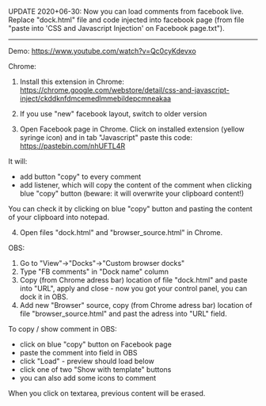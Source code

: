UPDATE 2020+06-30: Now you can load comments from facebook live. Replace "dock.html" file and code injected into facebook page (from file "paste into 'CSS and Javascript Injection' on Facebook page.txt").

---

Demo: https://www.youtube.com/watch?v=Qc0cyKdevxo

Chrome:
1. Install this extension in Chrome:
https://chrome.google.com/webstore/detail/css-and-javascript-inject/ckddknfdmcemedlmmebildepcmneakaa

2. If you use "new" facebook layout, switch to older version

3. Open Facebook page in Chrome. Click on installed extension (yellow syringe icon) and in tab "Javascript" paste this code:
https://pastebin.com/nhUFTL4R

It will:
- add button "copy" to every comment
- add listener, which will copy the content of the comment when clicking blue "copy" button (beware: it will overwrite your clipboard content!)

You can check it by clicking on blue "copy" button and pasting the content of your clipboard into notepad.

4. Open files "dock.html" and "browser_source.html" in Chrome.


OBS:
1. Go to "View"->"Docks"->"Custom browser docks"
2. Type "FB comments" in "Dock name" column
3. Copy (from Chrome adress bar) location of file "dock.html" and paste into "URL", apply and close - now you got your control panel, you can dock it in OBS.
4. Add new "Browser" source, copy (from Chrome adress bar) location of file "browser_source.html" and past the adress into "URL" field.


To copy / show comment in OBS:
- click on blue "copy" button on Facebook page
- paste the comment into field in OBS
- click "Load" - preview should load below
- click one of two "Show with template" buttons
- you can also add some icons to comment

When you click on textarea, previous content will be erased.
